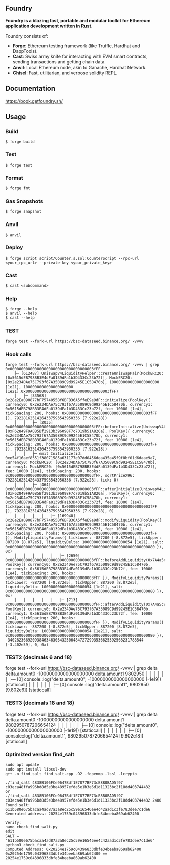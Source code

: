 ## Foundry

**Foundry is a blazing fast, portable and modular toolkit for Ethereum application development written in Rust.**

Foundry consists of:

-   **Forge**: Ethereum testing framework (like Truffle, Hardhat and DappTools).
-   **Cast**: Swiss army knife for interacting with EVM smart contracts, sending transactions and getting chain data.
-   **Anvil**: Local Ethereum node, akin to Ganache, Hardhat Network.
-   **Chisel**: Fast, utilitarian, and verbose solidity REPL.

## Documentation

https://book.getfoundry.sh/

## Usage

### Build

```shell
$ forge build
```

### Test

```shell
$ forge test
```

### Format

```shell
$ forge fmt
```

### Gas Snapshots

```shell
$ forge snapshot
```

### Anvil

```shell
$ anvil
```

### Deploy

```shell
$ forge script script/Counter.s.sol:CounterScript --rpc-url <your_rpc_url> --private-key <your_private_key>
```

### Cast

```shell
$ cast <subcommand>
```

### Help

```shell
$ forge --help
$ anvil --help
$ cast --help
```

### TEST
```
forge test --fork-url https://bsc-dataseed.binance.org/ -vvvv
```
### Hook calls
```
forge test --fork-url https://bsc-dataseed.binance.org/ -vvvv | grep 0x0000000000000000000000000000000000003fFF
    ├─ [612487] UniswapV4LiquidityHelper::createUniswapPair(MockERC20: [0x5615dEB798BB3E4dFa0139dFa1b3D433Cc23b72f], MockERC20: [0x2e234DAe75C793f67A35089C9d99245E1C58470b], 1000000000000000000000 [1e21], 1000000000000000000000 [1e21],0x0000000000000000000000000000000000003fFF)
    │   ├─ [33568] 0x28e2Ea090877bF75740558f6BFB36A5ffeE9e9dF::initialize(PoolKey({ currency0: 0x2e234DAe75C793f67A35089C9d99245E1C58470b, currency1: 0x5615dEB798BB3E4dFa0139dFa1b3D433Cc23b72f, fee: 10000 [1e4], tickSpacing: 200, hooks: 0x0000000000000000000000000000000000003fFF }), 79228162514264337593543950336 [7.922e28])
    │   │   ├─ [2035] 0x0000000000000000000000000000000000003fFF::beforeInitialize(UniswapV4LiquidityHelper: [0xF62849F9A0B5Bf2913b396098F7c7019b51A820a], PoolKey({ currency0: 0x2e234DAe75C793f67A35089C9d99245E1C58470b, currency1: 0x5615dEB798BB3E4dFa0139dFa1b3D433Cc23b72f, fee: 10000 [1e4], tickSpacing: 200, hooks: 0x0000000000000000000000000000000000003fFF }), 79228162514264337593543950336 [7.922e28])
    │   │   ├─ emit Initialize(id: 0xe54f16aef8551f38071585a631177e07dd0456dea435a45f9f0bf01d6daae9a7, currency0: MockERC20: [0x2e234DAe75C793f67A35089C9d99245E1C58470b], currency1: MockERC20: [0x5615dEB798BB3E4dFa0139dFa1b3D433Cc23b72f], fee: 10000 [1e4], tickSpacing: 200, hooks: 0x0000000000000000000000000000000000003fFF, sqrtPriceX96: 79228162514264337593543950336 [7.922e28], tick: 0)
    │   │   ├─ [464] 0x0000000000000000000000000000000000003fFF::afterInitialize(UniswapV4LiquidityHelper: [0xF62849F9A0B5Bf2913b396098F7c7019b51A820a], PoolKey({ currency0: 0x2e234DAe75C793f67A35089C9d99245E1C58470b, currency1: 0x5615dEB798BB3E4dFa0139dFa1b3D433Cc23b72f, fee: 10000 [1e4], tickSpacing: 200, hooks: 0x0000000000000000000000000000000000003fFF }), 79228162514264337593543950336 [7.922e28], 0)
    │   │   │   │   ├─ [169940] 0x28e2Ea090877bF75740558f6BFB36A5ffeE9e9dF::modifyLiquidity(PoolKey({ currency0: 0x2e234DAe75C793f67A35089C9d99245E1C58470b, currency1: 0x5615dEB798BB3E4dFa0139dFa1b3D433Cc23b72f, fee: 10000 [1e4], tickSpacing: 200, hooks: 0x0000000000000000000000000000000000003fFF }), ModifyLiquidityParams({ tickLower: -887200 [-8.872e5], tickUpper: 887200 [8.872e5], liquidityDelta: 1000000000000000000054 [1e21], salt: 0x0000000000000000000000000000000000000000000000000000000000000880 }), 0x)
    │   │   │   │   │   ├─ [2650] 0x0000000000000000000000000000000000003fFF::beforeAddLiquidity(0x7A4a5c919aE2541AeD11041A1AEeE68f1287f95b, PoolKey({ currency0: 0x2e234DAe75C793f67A35089C9d99245E1C58470b, currency1: 0x5615dEB798BB3E4dFa0139dFa1b3D433Cc23b72f, fee: 10000 [1e4], tickSpacing: 200, hooks: 0x0000000000000000000000000000000000003fFF }), ModifyLiquidityParams({ tickLower: -887200 [-8.872e5], tickUpper: 887200 [8.872e5], liquidityDelta: 1000000000000000000054 [1e21], salt: 0x0000000000000000000000000000000000000000000000000000000000000880 }), 0x)
    │   │   │   │   │   ├─ [713] 0x0000000000000000000000000000000000003fFF::afterAddLiquidity(0x7A4a5c919aE2541AeD11041A1AEeE68f1287f95b, PoolKey({ currency0: 0x2e234DAe75C793f67A35089C9d99245E1C58470b, currency1: 0x5615dEB798BB3E4dFa0139dFa1b3D433Cc23b72f, fee: 10000 [1e4], tickSpacing: 200, hooks: 0x0000000000000000000000000000000000003fFF }), ModifyLiquidityParams({ tickLower: -887200 [-8.872e5], tickUpper: 887200 [8.872e5], liquidityDelta: 1000000000000000000054 [1e21], salt: 0x0000000000000000000000000000000000000000000000000000000000000880 }), -340282366920938463463034325064847272993536625392568231788544 [-3.402e59], 0, 0x)
```
### TEST2 (decimals 6 and 18)
forge test --fork-url https://bsc-dataseed.binance.org/ -vvvv | grep delta
  delta.amount0 -10000000000000000000
  delta.amount1 9802950
    │   │   │   │   │   │   ├─ [0] console::log("delta.amount0", -10000000000000000000 [-1e19]) [staticcall]
    │   │   │   │   │   │   ├─ [0] console::log("delta.amount1", 9802950 [9.802e6]) [staticcall]

### TEST3 (decimals 18 and 18)
forge test --fork-url https://bsc-dataseed.binance.org/ -vvvv | grep delta
  delta.amount0 -10000000000000000000
  delta.amount1 9802950787206654124
    │   │   │   │   │   │   ├─ [0] console::log("delta.amount0", -10000000000000000000 [-1e19]) [staticcall]
    │   │   │   │   │   │   ├─ [0] console::log("delta.amount1", 9802950787206654124 [9.802e18]) [staticcall]


### Optimized version find_salt
```
sudo apt update
sudo apt install libssl-dev
g++ -o find_salt find_salt.cpp -O2 -fopenmp -lssl -lcrypto

./find_salt 4838B106FCe9647Bdf1E7877BF73cE8B0BAD5f97 c03eca48ffa996bd8d5e3be48957efde5e1b3e6d1d11323bc2f18dd403744432
or
./find_salt 4838B106FCe9647Bdf1E7877BF73cE8B0BAD5f97 c03eca48ffa996bd8d5e3be48957efde5e1b3e6d1d11323bc2f18dd403744432 2400
Found salt: 611b580e675bacaa4ad87a3a8ec25c59e16546ee4c42aad1c3fe783dee7c1de6
Generated address: 20254e1759c04396833dbfe34beeba869ab62400

Verify:
nano check_find_salt.py
edit
SALT = "611b580e675bacaa4ad87a3a8ec25c59e16546ee4c42aad1c3fe783dee7c1de6"
python3 check_find_salt.py
Computed Address: 0x20254e1759c04396833dbfe34beeba869ab62400
0x20254e1759c04396833dbfe34beeba869ab62400 == 20254e1759c04396833dbfe34beeba869ab62400
```
